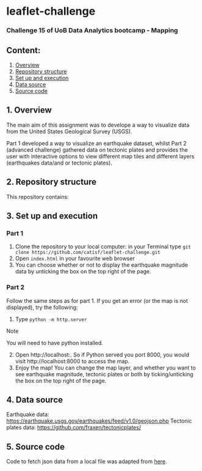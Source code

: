 # leaflet-challenge
### Challenge 15 of UoB Data Analytics bootcamp - Mapping

## Content:
1. [Overview](https://github.com/catisf/leaftlet-challenge?tab=readme-ov-file#1-overview)
2. [Repository structure](https://github.com/catisf/leaflet-challenge?tab=readme-ov-file#3-repository-structure)
3. [Set up and execution](https://github.com/catisf/leaflet-challenge?tab=readme-ov-file#4-set-up-and-execution)
4. [Data source](https://github.com/catisf/leaflet-challenge?tab=readme-ov-file#5-data-source)
5. [Source code](https://github.com/catisf/leaflet-challenge?tab=readme-ov-file#6-source-code)

## 1. Overview
The main aim of this assignment was to develope a way to visualize data from the United States Geological Survey (USGS).

Part 1 developed a way to visualize an earthquake dataset, whilst Part 2 (advanced challenge) gathered data on tectonic plates and provides the user with interactive options to view different map tiles and different layers (earthquakes data/and or tectonic plates).

## 2. Repository structure
This repository contains:


## 3. Set up and execution
### Part 1
1. Clone the repository to your local computer: in your Terminal type `git clone https://github.com/catisf/leaflet-challenge.git`
2. Open `index.html` in your favourite web browser
3. You can choose whether or not to display the earthquake magnitude data by unticking the box on the top right of the page.

### Part 2
Follow the same steps as for part 1. If you get an error (or the map is not displayed), try the following:
1. Type `python -m http.server`

> [!NOTE]
> You will need to have python installed.

2. Open http://localhost:<port>. So if Python served you port 8000, you would visit http://localhost:8000 to access the map. 
3. Enjoy the map! You can change the map layer, and whether you want to see earthquake magnitude, tectonic plates or both by ticking/unticking the box on the top right of the page. 

## 4. Data source
Earthquake data: https://earthquake.usgs.gov/earthquakes/feed/v1.0/geojson.php
Tectonic plates data: https://github.com/fraxen/tectonicplates/

## 5. Source code
Code to fetch json data from a local file was adapted from [here](https://stackoverflow.com/questions/55966676/how-can-i-assign-the-contents-of-a-geojson-file-to-a-variable-in-javascript).



